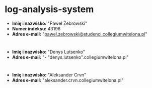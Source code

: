 # log-analysis-system

- **Imię i nazwisko:** "Paweł Żebrowski"
- **Numer indeksu:** 43196
- **Adres e-mail:** "pawel.zebrowski@studenci.collegiumwitelona.pl"
#
- **Imię i nazwisko:** "Denys Lutsenko"
- **Adres e-mail:** "- "denys.lutsenko".collegiumwitelona.pl"
#
- **Imię i nazwisko:** "Aleksander Crvn"
- **Adres e-mail:** "aleksander.crvn.collegiumwitelona.pl"
